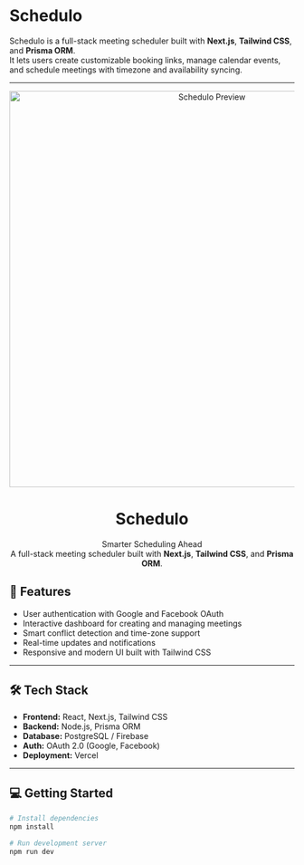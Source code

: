 # Schedulo

Schedulo is a full-stack meeting scheduler built with **Next.js**, **Tailwind CSS**, and **Prisma ORM**.  
It lets users create customizable booking links, manage calendar events, and schedule meetings with timezone and availability syncing.

---

<p align="center">
<p align="center">
  <img src="./public/preview.png" alt="Schedulo Preview" width="700" />
</p>

<h1 align="center">Schedulo</h1>
<p align="center">
  Smarter Scheduling Ahead <br/>
  A full-stack meeting scheduler built with <b>Next.js</b>, <b>Tailwind CSS</b>, and <b>Prisma ORM</b>.
</p>

## 🚀 Features

- User authentication with Google and Facebook OAuth  
- Interactive dashboard for creating and managing meetings  
- Smart conflict detection and time-zone support  
- Real-time updates and notifications  
- Responsive and modern UI built with Tailwind CSS  

---

## 🛠️ Tech Stack

- **Frontend:** React, Next.js, Tailwind CSS  
- **Backend:** Node.js, Prisma ORM  
- **Database:** PostgreSQL / Firebase  
- **Auth:** OAuth 2.0 (Google, Facebook)  
- **Deployment:** Vercel  

---

## 💻 Getting Started

```bash
# Install dependencies
npm install

# Run development server
npm run dev
